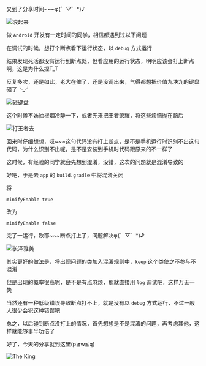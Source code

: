又到了分享时间~~~φ(゜▽゜*)♪

![浪起来](http://upload-images.jianshu.io/upload_images/3279407-b193900fa87f4ad6.gif?imageMogr2/auto-orient/strip)

做 `Android` 开发有一定时间的同学，相信都遇到过以下问题

在调试的时候，想打个断点看下运行状态，以 `debug` 方式运行

结果发现死活都没有运行到断点处，但看应用的运行状态，明明应该会打上断点啊，这是为什么捏T_T

反复多次，还是如此，老大在催了，还是没调出来，气得都想把价值九块九的键盘砸了╰_╯

![砸键盘](http://upload-images.jianshu.io/upload_images/3279407-a44566645e712516.gif?imageMogr2/auto-orient/strip)

这个时候不妨抽根烟冷静一下，或者先来把王者荣耀，将这些烦恼抛在脑后

![打王者去](http://upload-images.jianshu.io/upload_images/3279407-54f1b1d448f0130d.jpg?imageMogr2/auto-orient/strip%7CimageView2/2/w/1240)

回来时仔细想想，哎~~~这句代码没有打上断点，是不是手机运行时识别不出这句代码，为什么识别不出呢，是不是安装到手机时代码跟原来的不一样了

这时候，有经验的同学就会先想到混淆，没错，这次的问题就是混淆导致的

好吧，于是去 `app` 的 `build.gradle` 中将混淆关闭

将
```
minifyEnable true
```
改为
```
minifyEnable false
```
完了一运行，欧耶~~~断点打上了，问题解决φ(゜▽゜*)♪

![长泽雅美](https://timgsa.baidu.com/timg?image&quality=80&size=b9999_10000&sec=1504935630524&di=5ad1ab01069585bd2467fe7bd642d4e5&imgtype=0&src=http%3A%2F%2Fatt.img.xiushuang.com%2Fallimg%2F131008%2F094341LX-30.gif)

其实更好的做法是，将出现问题的类加入混淆规则中，`keep` 这个类使之不参与不混淆

但是出现的概率很高呢，是不是有点麻烦，那就直接用 `log` 调试吧，这样万无一失

当然还有一种低级错误导致断点打不上，就是没有以 `debug` 方式运行，不过一般人很少会犯这种错误吧

总之，以后碰到断点没打上的情况，首先想想是不是混淆的问题，再考虑其他，这样就能够事半功倍了

好了，今天的分享就到这里(p≧w≦q)

![The King](https://timgsa.baidu.com/timg?image&quality=80&size=b9999_10000&sec=1504936814547&di=c0dfd7f061e83ec4103c2abf82d6db7f&imgtype=0&src=http%3A%2F%2Fc.hiphotos.baidu.com%2Fzhidao%2Fpic%2Fitem%2F14ce36d3d539b6004843d2fae850352ac75cb7ea.jpg)
